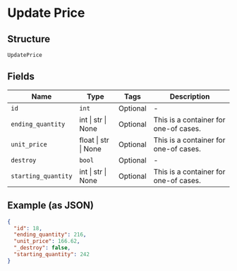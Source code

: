 
# Update Price

## Structure

`UpdatePrice`

## Fields

| Name | Type | Tags | Description |
|  --- | --- | --- | --- |
| `id` | `int` | Optional | - |
| `ending_quantity` | int \| str \| None | Optional | This is a container for one-of cases. |
| `unit_price` | float \| str \| None | Optional | This is a container for one-of cases. |
| `destroy` | `bool` | Optional | - |
| `starting_quantity` | int \| str \| None | Optional | This is a container for one-of cases. |

## Example (as JSON)

```json
{
  "id": 18,
  "ending_quantity": 216,
  "unit_price": 166.62,
  "_destroy": false,
  "starting_quantity": 242
}
```

